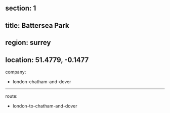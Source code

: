 section: 1
----
title: Battersea Park
----
region: surrey
----
location: 51.4779, -0.1477
----
company:
- london-chatham-and-dover
----
route:
- london-to-chatham-and-dover
